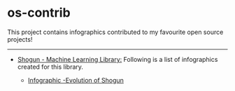 # os-contrib
This project contains infographics contributed to my favourite open source projects!

---

* [Shogun - Machine Learning Library:](http://shogun-toolbox.org) Following is a list of infographics created for this library.

  - [Infographic -Evolution of Shogun](https://github.com/shaloo/os-contrib/blob/master/shogun/shogun-history-infographic.png)
